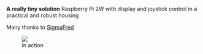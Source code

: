**A really tiny solution**
Raspberry Pi 2W with display and joystick control in a practical and robust housing

Many thanks to <a href="https://github.com/SigmaFred">SigmaFred</a>


<figure>
	<img src="https://raw.githubusercontent.com/outdoorbits/media/main/case-for-little-backup-box/zero2w_action.jpg" align="center">
	<br />
	<figcaption>In action</figcaption>
</figure>
